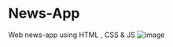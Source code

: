 # News-App
Web news-app using HTML , CSS &amp; JS
![image](https://github.com/Preetam-mahakhuda/news-app/assets/113490416/b0a0de98-b9db-4f5e-8890-d3716c3eab14)
